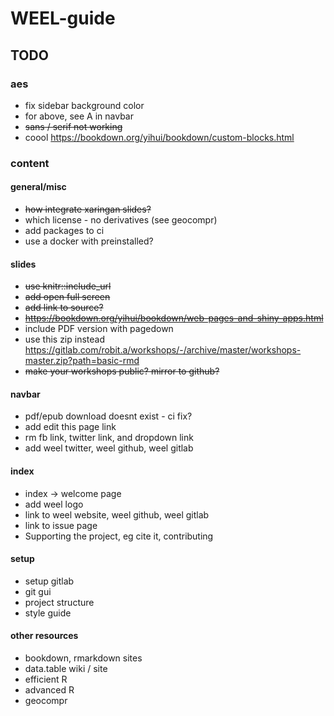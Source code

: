# WEEL-guide

## TODO

### aes
* fix sidebar background color 
* for above, see A in navbar
* ~~sans / serif not working~~
* coool https://bookdown.org/yihui/bookdown/custom-blocks.html


### content
#### general/misc
* ~~how integrate xaringan slides?~~
* which license - no derivatives (see geocompr)
* add packages to ci
* use a docker with preinstalled?

#### slides
* ~~use knitr::include_url~~
* ~~add open full screen~~ 
* ~~add link to source?~~
* ~~https://bookdown.org/yihui/bookdown/web-pages-and-shiny-apps.html~~
* include PDF version with pagedown
* use this zip instead https://gitlab.com/robit.a/workshops/-/archive/master/workshops-master.zip?path=basic-rmd
* ~~make your workshops public? mirror to github?~~


#### navbar
* pdf/epub download doesnt exist - ci fix?
* add edit this page link
* rm fb link, twitter link, and dropdown link
* add weel twitter, weel github, weel gitlab

#### index
* index -> welcome page
* add weel logo
* link to weel website, weel github, weel gitlab
* link to issue page
* Supporting the project, eg cite it, contributing


#### setup
* setup gitlab
* git gui
* project structure
* style guide



#### other resources
* bookdown, rmarkdown sites
* data.table wiki / site
* efficient R
* advanced R
* geocompr

